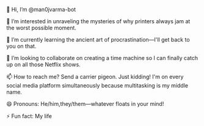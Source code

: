 👋 Hi, I’m @man0jvarma-bot

👀 I’m interested in unraveling the mysteries of why printers always jam at the worst possible moment.

🌱 I’m currently learning the ancient art of procrastination—I'll get back to you on that.

💞️ I’m looking to collaborate on creating a time machine so I can finally catch up on all those Netflix shows.

📫 How to reach me? Send a carrier pigeon. Just kidding! I'm on every social media platform simultaneously because multitasking is my middle name.

😄 Pronouns: He/him,they/them—whatever floats in your mind!

⚡ Fun fact: My life
